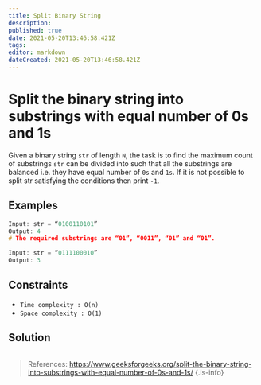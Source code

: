 ```yaml
---
title: Split Binary String
description: 
published: true
date: 2021-05-20T13:46:58.421Z
tags: 
editor: markdown
dateCreated: 2021-05-20T13:46:58.421Z
---
```


# Split the binary string into substrings with equal number of 0s and 1s
Given a binary string `str` of length `N`, the task is to find the maximum count of substrings `str` can be divided into such that all the substrings are balanced i.e. they have equal number of `0s` and `1s`. If it is not possible to split str satisfying the conditions then print `-1`.

## Examples
```cpp
Input: str = “0100110101”
Output: 4
# The required substrings are “01”, “0011”, “01” and “01”.

Input: str = “0111100010”
Output: 3
```

## Constraints
* `Time complexity : O(n)`
* `Space complexity : O(1)`

## Solution
```python
```
> References: https://www.geeksforgeeks.org/split-the-binary-string-into-substrings-with-equal-number-of-0s-and-1s/
{.is-info}

